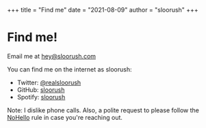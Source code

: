 +++
title = "Find me"
date = "2021-08-09"
author = "sloorush"
+++

# Find me!

Email me at [hey@sloorush.com](mailto:hey@sloorush.com)

You can find me on the internet as sloorush:

- Twitter: [@realsloorush](https://twitter.com/realsloorush)
- GitHub: [sloorush](https://github.com/sloorush)
- Spotify: [sloorush](https://open.spotify.com/user/214qyidme3pwfq4jd543wlnsa)

Note: I dislike phone calls. Also, a polite request to please follow the [NoHello](https://www.nohello.com/2013/01/please-dont-say-just-hello-in-chat.html?m=1) rule in case you're reaching out.
